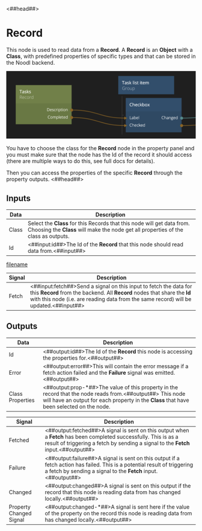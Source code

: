 <##head##>

# Record

This node is used to read data from a **Record**. A **Record** is an **Object** with a **Class**, with predefined properties of specific types and that can be stored in the Noodl backend.

![](./record-node.png ':class=img-size-l')

You have to choose the class for the **Record** node in the property panel and you must make sure that the node has the Id of the record it should access (there are multiple ways to do this, see full docs for details).

Then you can access the properties of the specific **Record** through the property outputs.
<##head##>

## Inputs

| Data                                | Description                                                                                                                                                    |
| ----------------------------------- | -------------------------------------------------------------------------------------------------------------------------------------------------------------- |
| <span class="ndl-data">Class</span> | Select the **Class** for this Records that this node will get data from. Choosing the **Class** will make the node get all properties of the class as outputs. |
| <span class="ndl-data">Id</span>    | <##input:id##>The Id of the **Record** that this node should read data from.<##input##>                                                                        |

[filename](../id-source.md ':include')

| Signal                                | Description                                                                                                                                                                                                                             |
| ------------------------------------- | --------------------------------------------------------------------------------------------------------------------------------------------------------------------------------------------------------------------------------------- |
| <span class="ndl-signal">Fetch</span> | <##input:fetch##>Send a signal on this input to fetch the data for this **Record** from the backend. All **Record** nodes that share the **Id** with this node (i.e. are reading data from the same record) will be updated.<##input##> |

## Outputs

| Data                                           | Description                                                                                                                                                                                              |
| ---------------------------------------------- | -------------------------------------------------------------------------------------------------------------------------------------------------------------------------------------------------------- |
| <span class="ndl-data">Id</span>               | <##output:id##>The Id of the **Record** this node is accessing the properties for.<##output##>                                                                                                           |
| <span class="ndl-data">Error</span>            | <##output:error##>This will contain the error message if a fetch action failed and the **Failure** signal was emitted.<##output##>                                                                       |
| <span class="ndl-data">Class Properties</span> | <##output:prop-\*##>The value of this property in the record that the node reads from.<##output##> This node will have an output for each property in the **Class** that have been selected on the node. |

| Signal                                                  | Description                                                                                                                                                                                             |
| ------------------------------------------------------- | ------------------------------------------------------------------------------------------------------------------------------------------------------------------------------------------------------- |
| <span class="ndl-signal">Fetched</span>                 | <##output:fetched##>A signal is sent on this output when a **Fetch** has been completed successfully. This is as a result of triggering a fetch by sending a signal to the **Fetch** input.<##output##> |
| <span class="ndl-signal">Failure</span>                 | <##output:failure##>A signal is sent on this output if a fetch action has failed. This is a potential result of triggering a fetch by sending a signal to the **Fetch** input.<##output##>              |
| <span class="ndl-signal">Changed</span>                 | <##output:changed##>A signal is sent on this output if the record that this node is reading data from has changed locally.<##output##>                                                                  |
| <span class="ndl-signal">Property Changed Signal</span> | <##output:changed-\*##>A signal is sent here if the value of the property on the record this node is reading data from has changed locally.<##output##>                                                 |
